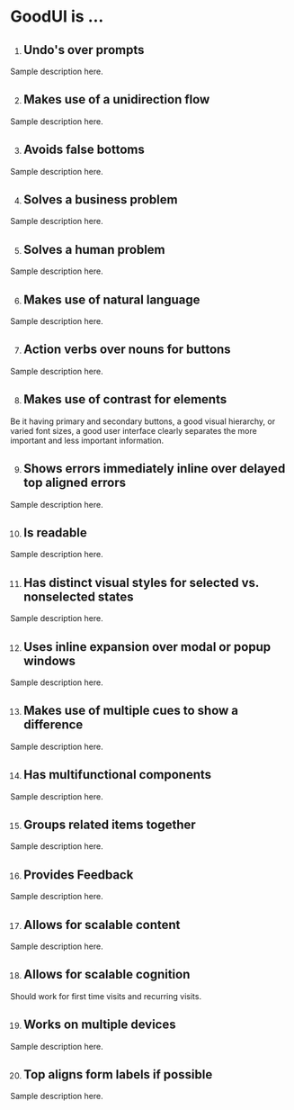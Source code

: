 GoodUI is ...
===========


1. ## Undo's over prompts
Sample description here. 


2. ## Makes use of a unidirection flow
Sample description here. 


3. ## Avoids false bottoms
Sample description here. 


4. ## Solves a business problem
Sample description here. 


5. ## Solves a human problem
Sample description here. 


6. ## Makes use of natural language
Sample description here. 


7. ## Action verbs over nouns for buttons
Sample description here. 


8. ## Makes use of contrast for elements
Be it having primary and secondary buttons, a good visual hierarchy, or varied font sizes, a good user interface clearly separates the more important and less important information.


9. ## Shows errors immediately inline over delayed top aligned errors
Sample description here. 


10. ## Is readable
Sample description here. 


11. ## Has distinct visual styles for selected vs. nonselected states
Sample description here. 


12. ## Uses inline expansion over modal or popup windows
Sample description here. 


13. ## Makes use of multiple cues to show a difference
Sample description here. 


14. ## Has multifunctional components
Sample description here. 


15. ## Groups related items together
Sample description here. 


16. ## Provides Feedback
Sample description here. 


17. ## Allows for scalable content
Sample description here. 


18. ## Allows for scalable cognition
Should work for first time visits and recurring visits.


19. ## Works on multiple devices
Sample description here. 


20. ## Top aligns form labels if possible
Sample description here. 


